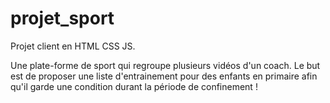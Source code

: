 # projet_sport
Projet client en HTML CSS JS.

Une plate-forme de sport qui regroupe plusieurs vidéos d'un coach. Le but est de proposer une liste d'entrainement pour des enfants en primaire afin qu'il garde une condition durant la période de confinement !

